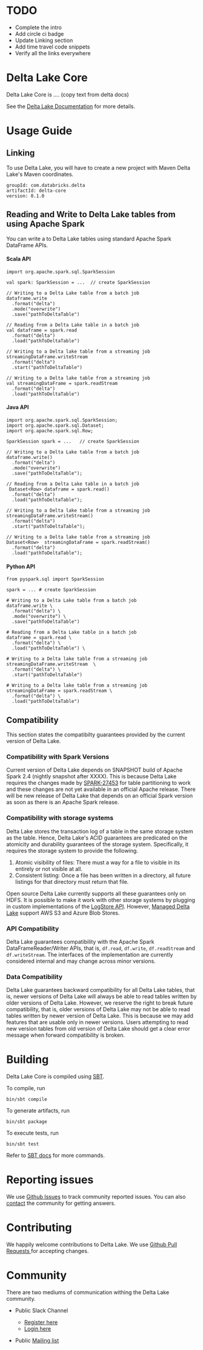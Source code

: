 # TODO
- Complete the intro
- Add circle ci badge
- Update Linking section
- Add time travel code snippets
- Verify all the links everywhere



# Delta Lake Core

Delta Lake Core is .... (copy text from delta docs)

See the [Delta Lake Documentation](https://docs.delta.io) for more details.

# Usage Guide

## Linking
To use Delta Lake, you will have to create a new project with Maven Delta Lake's Maven coordinates.

    groupId: com.databricks.delta
    artifactId: delta-core
    version: 0.1.0

## Reading and Write to Delta Lake tables from using Apache Spark

You can write a to Delta Lake tables using standard Apache Spark DataFrame APIs. 

#### Scala API

    import org.apache.spark.sql.SparkSession

    val spark: SparkSession = ...  // create SparkSession

    // Writing to a Delta Lake table from a batch job
    dataframe.write
      .format("delta")
      .mode("overwrite")
      .save("pathToDeltaTable")

    // Reading from a Delta Lake table in a batch job 
    val dataframe = spark.read
      .format("delta")
      .load("pathToDeltaTable")

    // Writing to a Delta lake table from a streaming job
    streamingDataFrame.writeStream
      .format("delta")
      .start("pathToDeltaTable")
       
    // Writing to a Delta lake table from a streaming job
    val streamingDataFrame = spark.readStream
      .format("delta")
      .load("pathToDeltaTable")

#### Java API

    import org.apache.spark.sql.SparkSession;
    import org.apache.spark.sql.Dataset;
    import org.apache.spark.sql.Row;

    SparkSession spark = ...   // create SparkSession

    // Writing to a Delta Lake table from a batch job
    dataframe.write()
      .format("delta")
      .mode("overwrite")
      .save("pathToDeltaTable");

    // Reading from a Delta Lake table in a batch job 
     Dataset<Row> dataframe = spark.read()
      .format("delta")
      .load("pathToDeltaTable");

    // Writing to a Delta lake table from a streaming job
    streamingDataFrame.writeStream()
      .format("delta")
      .start("pathToDeltaTable");
       
    // Writing to a Delta lake table from a streaming job
    Dataset<Row>  streamingDataFrame = spark.readStream()
      .format("delta")
      .load("pathToDeltaTable");


#### Python API

    from pyspark.sql import SparkSession

    spark = ... # create SparkSession

    # Writing to a Delta Lake table from a batch job
    dataframe.write \
      .format("delta") \
      .mode("overwrite") \
      .save("pathToDeltaTable")

    # Reading from a Delta Lake table in a batch job 
    dataframe = spark.read \
      .format("delta") \
      .load("pathToDeltaTable") \

    # Writing to a Delta lake table from a streaming job
    streamingDataFrame.writeStream  \
      .format("delta") \
      .start("pathToDeltaTable")
       
    # Writing to a Delta lake table from a streaming job
    streamingDataFrame = spark.readStream \
      .format("delta") \
      .load("pathToDeltaTable")

## Compatibility

This section states the compatibilty guarantees provided by the current version of Delta Lake. 

### Compatibility with Spark Versions

Current version of Delta Lake depends on SNAPSHOT build of Apache Spark 2.4 (nightly snapshot after XXXX). This is because Delta Lake requires the changes made by [SPARK-27453](https://issues.apache.org/jira/browse/SPARK-27453) for table partitioning to work and these changes are not yet available in an official Apache release. There will be new release of Delta Lake that depends on an official Spark version as soon as there is an Apache Spark release.

### Compatibility with storage systems

Delta Lake stores the transaction log of a table in the same storage system as the table. Hence, Delta Lake's ACID guarantees are predicated on the atomicity and durability guarantees of the storage system. Specifically, it requires the storage system to provide the following. 

1. Atomic visibility of files: There must a way for a file to visible in its entirely or not visible at all. 
2. Consistent listing: Once a file has been written in a directory, all future listings for that directory must return that file.

Open source Delta Lake currently supports all these guarantees only on HDFS. It is possible to make it work with other storage systems by plugging in custom implementations of the [LogStore API](XXX). However, [Managed Delta Lake](XXX) support AWS S3 and Azure Blob Stores.

### API Compatibility

Delta Lake guarantees compatibility with the Apache Spark DataFrameReader/Writer APIs, that is, `df.read`, `df.write`, `df.readStream` and `df.writeStream`. The interfaces of the implementation are currently considered internal and may change across minor versions.

### Data Compatibility

Delta Lake guarantees backward compatibility for all Delta Lake tables, that is, newer versions of Delta Lake will always be able to read tables written by older versions of Delta Lake. However, we reserve the right to break future compatibility, that is, older versions of Delta Lake may not be able to read tables written by newer version of Delta Lake. This is because we may add features that are usable only in newer versions. Users attempting to read new version tables from old version of Delta Lake should get a clear error message when forward compatibility is broken.

# Building

Delta Lake Core is compiled using [SBT](https://www.scala-sbt.org/1.x/docs/Command-Line-Reference.html). 

To compile, run

    bin/sbt compile

To generate artifacts, run

    bin/sbt package

To execute tests, run
  
    bin/sbt test

Refer to [SBT docs](https://www.scala-sbt.org/1.x/docs/Command-Line-Reference.html) for more commands.

# Reporting issues
We use [Github Issues](/../../issues/) to track community reported issues. You can also [contact](#community) the community for getting answers.

# Contributing 
We happily welcome contributions to Delta Lake. We use [Github Pull Requests ](/../../pulls/) for accepting changes.

# Community

There are two mediums of communication withing the Delta Lake community. 

- Public Slack Channel
  - [Register here](https://join.slack.com/t/delta-users/shared_invite/enQtNTY1NDg0ODcxOTI1LWE3YjMxOTM4MmM0YWNhNjE2YmI2OGI4N2Y3MTRhOWQ1YzE3MTMyYTM5YzRiZWZlYzMwYzk0M2JiZmJhY2Q4NWI)
  - [Login here](https://delta-users.slack.com/)

- Public [Mailing list](https://groups.google.com/forum/#!forum/delta-users)

